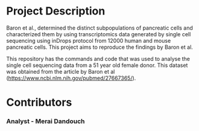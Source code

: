 # Project Description

Baron et al., determined the distinct subpopulations of pancreatic cells and characterized them by using transcriptomics data generated by single cell sequencing using inDrops protocol from 12000 human and mouse pancreatic cells. This project aims to reproduce the findings by Baron et al. 

This repository has the commands and code that was used to analyse the single cell sequencing data from a 51 year old female donor. This dataset was obtained from the article by Baron et al (https://www.ncbi.nlm.nih.gov/pubmed/27667365/).

# Contributors

### Analyst - Merai Dandouch

